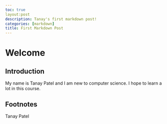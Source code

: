 ```yaml
---
toc: true
layout:post
description: Tanay's first markdown post!
categories: [markdown]
title: First Markdown Post
---
```

# Welcome

## Introduction

My name is Tanay Patel and I am new to computer science. I hope to learn a lot in this course.

## Footnotes
Tanay Patel